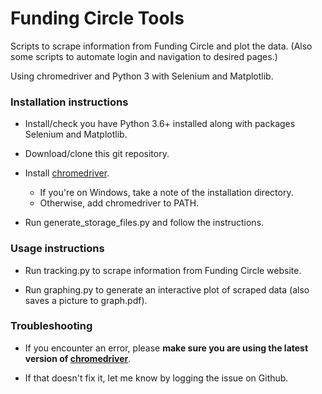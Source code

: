 # Funding Circle Tools

Scripts to scrape information from Funding Circle and plot the data. 
(Also some scripts to automate login and navigation to desired pages.)

Using chromedriver and Python 3 with Selenium and Matplotlib.

### Installation instructions ###

* Install/check you have Python 3.6+ installed along with packages Selenium and Matplotlib.

* Download/clone this git repository.

* Install [chromedriver](https://sites.google.com/a/chromium.org/chromedriver/downloads).
  * If you're on Windows, take a note of the installation directory.
  * Otherwise, add chromedriver to PATH.

* Run generate_storage_files.py and follow the instructions.

### Usage instructions ###

* Run tracking.py to scrape information from Funding Circle website.

* Run graphing.py to generate an interactive plot of scraped data (also saves a picture to graph.pdf).

### Troubleshooting ###

* If you encounter an error, please **make sure you are using the latest version of [chromedriver](https://sites.google.com/a/chromium.org/chromedriver/downloads)**.

* If that doesn't fix it, let me know by logging the issue on Github.
